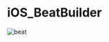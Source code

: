 # iOS_BeatBuilder
![beat](https://raw.githubusercontent.com/Jhasselle/iOS_BeatBuilder/master/BeatBuilderAnimation.gif)
